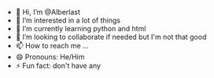 - 👋 Hi, I’m @Alberlast
- 👀 I’m interested in a lot of things
- 🌱 I’m currently learning python and html
- 💞️ I’m looking to collaborate if needed but I'm not that good
- 📫 How to reach me ...
- 😄 Pronouns: He/Him
- ⚡ Fun fact: don't have any

<!---
Alberlast/Alberlast is a ✨ special ✨ repository because its `README.md` (this file) appears on your GitHub profile.
You can click the Preview link to take a look at your changes.
--->
